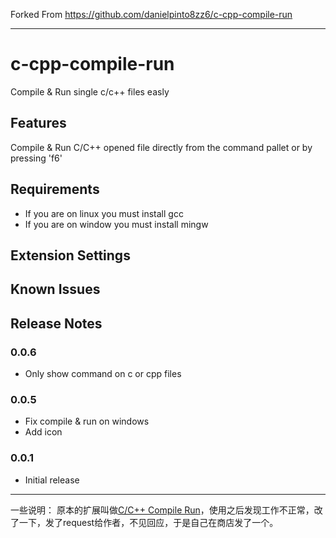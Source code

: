 
Forked From https://github.com/danielpinto8zz6/c-cpp-compile-run

-----

# c-cpp-compile-run 

Compile & Run single c/c++ files easly

## Features

Compile & Run C/C++ opened file directly from the command pallet or by pressing 'f6'

## Requirements

* If you are on linux you must install gcc
* If you are on window you must install mingw

## Extension Settings

## Known Issues

## Release Notes

### 0.0.6
- Only show command on c or cpp files

### 0.0.5
- Fix compile & run on windows
- Add icon

### 0.0.1

- Initial release

-----

一些说明：
原本的扩展叫做[C/C++ Compile Run](https://marketplace.visualstudio.com/items?itemName=danielpinto8zz6.c-cpp-compile-run)，使用之后发现工作不正常，改了一下，发了request给作者，不见回应，于是自己在商店发了一个。